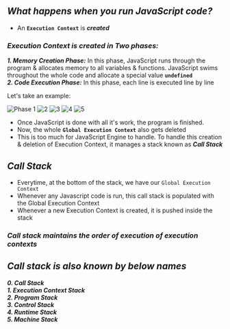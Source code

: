 ## _What happens when you run JavaScript code?_
- An **`Execution Context`** is **_created_**

### _Execution Context is created in Two phases:_
 _**1. Memory Creation Phase:**_ In this phase, JavaScript runs through the program & allocates memory to all variables & functions. JavaScript swims throughout the whole code and allocate a special value **`undefined`**<br>
 _**2. Code Execution Phase:**_ In this phase, each line is executed line by line


Let's take an example:

![Phase 1](https://github.com/anupam-kumar-krishnan/Namaste-JavaScript/assets/69143883/78ce6962-5167-4c4d-b9ef-5d5b4dbc8991)
![2](https://github.com/anupam-kumar-krishnan/Namaste-JavaScript/assets/69143883/39dcc91b-d470-4dfa-8694-f9f3bc555574)
![3](https://github.com/anupam-kumar-krishnan/Namaste-JavaScript/assets/69143883/5bc0803a-f063-4aea-9781-b3d46443001b)
![4](https://github.com/anupam-kumar-krishnan/Namaste-JavaScript/assets/69143883/b41d459d-662d-4988-a411-63c09bfb8ddd)
![5](https://github.com/anupam-kumar-krishnan/Namaste-JavaScript/assets/69143883/ea3b571b-34f3-420f-8fe7-f96e6f1fd5e6)

- Once JavaScript is done with all it's work, the program is finished.
- Now, the whole **`Global Execution Context`** also gets deleted
- This is too much for JavaScript Engine to handle.  To handle this creation & deletion of Execution Context, it manages a stack known as **_Call Stack_**

## _Call Stack_
- Everytime, at the bottom of the stack, we have our `Global Execution Context`
- Whenever any Javascript code is run, this call stack is populated with the Global Execution Context
- Whenever a new Execution Context is created, it is pushed inside the stack

### _Call stack maintains the order of execution of execution contexts_

## _Call stack is also known by below names_
_**0. Call Stack**_ <br>
_**1. Execution Context Stack**_ <br>
_**2. Program Stack**_ <br>
_**3. Control Stack**_ <br>
_**4. Runtime Stack**_ <br>
_**5. Machine Stack**_ <br>




